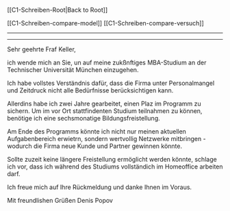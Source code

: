 [[C1-Schreiben-Root|Back to Root]]

[[C1-Schreiben-compare-model]]
[[C1-Schreiben-compare-versuch]]

---
---

Sehr geehrte Fraf Keller,

ich wende mich an Sie, un auf meine zukßnftiges MBA-Studium an der Technischer Universität München einzugehen.

Ich habe vollstes Verständnis dafür, dass die Firma unter Personalmangel und Zeitdruck nicht alle Bedürfnisse berücksichtigen kann. 

Allerdins habe ich zwei Jahre gearbeitet, einen Plaz im Programm zu sichern. Um im vor Ort stattfindenten Studium teilnahmen zu können, benötige ich eine sechsmonatige Bildungsfreistellung. 

Am Ende des Programms könnte ich nicht nur meinen aktuellen Aufgabenbereich erwietrn, sondern wertvollig Netzwerke mitbringen - wodurch die Firma neue Kunde und Partner gewinnen könnte.

Sollte zuzeit keine längere Freistellung ermöglicht werden könnte, schlage ich vor, dass ich während des Studiums vollständich im Homeoffice arbeiten darf.

Ich freue mich auf Ihre Rückmeldung und danke Ihnen im Voraus.

Mit freundlishen Grüßen
Denis Popov
